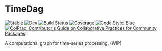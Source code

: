 # TimeDag

[![Stable](https://img.shields.io/badge/docs-stable-blue.svg)](https://invenia.github.io/TimeDag.jl/stable)
[![Dev](https://img.shields.io/badge/docs-dev-blue.svg)](https://invenia.github.io/TimeDag.jl/dev)
[![Build Status](https://github.com/invenia/TimeDag.jl/workflows/CI/badge.svg)](https://github.com/invenia/TimeDag.jl/actions)
[![Coverage](https://codecov.io/gh/invenia/TimeDag.jl/branch/master/graph/badge.svg)](https://codecov.io/gh/invenia/TimeDag.jl)
[![Code Style: Blue](https://img.shields.io/badge/code%20style-blue-4495d1.svg)](https://github.com/invenia/BlueStyle)
[![ColPrac: Contributor's Guide on Collaborative Practices for Community Packages](https://img.shields.io/badge/ColPrac-Contributor's%20Guide-blueviolet)](https://github.com/SciML/ColPrac)

A computational graph for time-series processing. (WIP)
